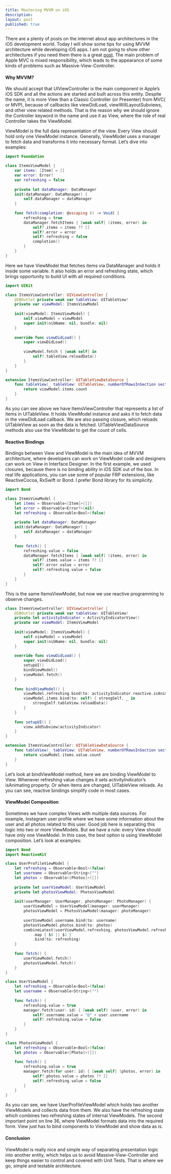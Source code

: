 ```yaml
---
title: Mastering MVVM on iOS
description:
layout: post
published: true
---
```


There are a plenty of posts on the internet about app architectures in the iOS development world. Today I will show some tips for using MVVM architecture while developing iOS apps. I am not going to show other architectures if you need them there is a great [post](https://medium.com/ios-os-x-development/ios-architecture-patterns-ecba4c38de52).
The main problem of Apple MVC is mixed responsibility, which leads to the appearance of some kinds of problems such as Massive-View-Controller.

#### Why MVVM?

We should accept that UIViewController is the main component in Apple’s iOS SDK and all the actions are started and built across this entity. Despite the name, it is more View than a Classic Controller (or Presenter) from MVC( or MVP), because of callbacks like viewDidLoad, viewWillLayoutSubviews, and other view related methods. That is the reason why we should ignore the Controller keyword in the name and use it as View, where the role of real Controller takes the ViewModel.

ViewModel is the full data representation of the view. Every View should hold only one ViewModel instance. Generally, ViewModel uses a manager to fetch data and transforms it into necessary format. Let’s dive into examples:

```swift
import Foundation

class ItemsViewModel {
    var items: [Item] = []
    var error: Error?
    var refreshing = false
    
    private let dataManager: DataManager
    init(dataManager: DataManager) {
        self.dataManager = dataManager
    }
    
    func fetch(completion: @escaping () -> Void) {
        refreshing = true
        dataManager.fetchItems { [weak self] (items, error) in
            self?.items = items ?? []
            self?.error = error
            self?.refreshing = false
            completion()
        }
    }
}
```

Here we have ViewModel that fetches items via DataManager and holds it inside some variable. It also holds an error and refreshing state, which brings opportunity to build UI with all required conditions.

```swift
import UIKit

class ItemsViewController: UIViewController {
    @IBOutlet private weak var tableView: UITableView!
    private var viewModel: ItemsViewModel
    
    init(viewModel: ItemsViewModel) {
        self.viewModel = viewModel
        super.init(nibName: nil, bundle: nil)
    }
    
    override func viewDidLoad() {
        super.viewDidLoad()
        
        viewModel.fetch { [weak self] in
            self?.tableView.reloadData()
        }
    }
}

extension ItemsViewController: UITableViewDataSource {
    func tableView(_ tableView: UITableView, numberOfRowsInSection section: Int) -> Int {
        return viewModel.items.count
    }
}
```

As you can see above we have ItemsViewController that represents a list of items in UITableView. It holds ViewModel instance and asks it to fetch data in the viewDidLoad callback. We are also passing closure, which reloads UITableView as soon as the data is fetched. UITableViewDataSource methods also use the ViewModel to get the count of cells.

#### Reactive Bindings

Bindings between View and ViewModel is the main idea of MVVM architecture, where developers can work on ViewModel code and designers can work on View in Interface Designer. In the first example, we used closures, because there is no binding ability in iOS SDK out of the box. In real life applications, you can use some of popular FRP extensions, like ReactiveCocoa, RxSwift or Bond. I prefer Bond library for its simplicity.

```swift
import Bond

class ItemsViewModel {
    let items = Observable<[Item]>([])
    let error = Observable<Error?>(nil)
    let refreshing = Observable<Bool>(false)
    
    private let dataManager: DataManager
    init(dataManager: DataManager) {
        self.dataManager = dataManager
    }
    
    func fetch() {
        refreshing.value = false
        dataManager.fetchItems { [weak self] (items, error) in
            self?.items.value = items ?? []
            self?.error.value = error
            self?.refreshing.value = false
        }
    }
}
```

This is the same ItemsViewModel, but now we use reactive programming to observe changes.

```swift
class ItemsViewController: UIViewController {
    @IBOutlet private weak var tableView: UITableView!
    private let activityIndicator = ActivityIndicatorView()
    private var viewModel: ItemsViewModel
    
    init(viewModel: ItemsViewModel) {
        self.viewModel = viewModel
        super.init(nibName: nil, bundle: nil)
    }
    
    override func viewDidLoad() {
        super.viewDidLoad()
        setupUI()
        bindViewModel()
        viewModel.fetch()
    }
    
    func bindViewModel() {
        viewModel.refreshing.bind(to: activityIndicator.reactive.isAnimating)
        viewModel.items.bind(to: self) { strongSelf, _ in
            strongSelf.tableView.reloadData()
        }
    }
    
    func setupUI() {
        view.addSubview(activityIndicator)
    }
}

extension ItemsViewController: UITableViewDataSource {
    func tableView(_ tableView: UITableView, numberOfRowsInSection section: Int) -> Int {
        return viewModel.items.value.count
    }
}
```

Let’s look at bindViewModel method, here we are binding ViewModel to View. Whenever refreshing value changes it sets activityIndicator’s isAnimating property. Or when items are changed, UITableView reloads. As you can see, reactive bindings simplify code in most cases.

#### ViewModel Composition

Sometimes we have complex Views with multiple data sources. For example, Instagram user profile where we have some information about the user and all photos related to this user. Good job here is separating this logic into two or more ViewModels. But we have a rule: every View should have only one ViewModel. In this case, the best option is using ViewModel composition. Let’s look at examples:

```swift
import Bond
import ReactiveKit

class UserProfileViewModel {
    let refreshing = Observable<Bool>(false)
    let username = Observable<String>("")
    let photos = Observable<[Photos]>([])
    
    private let userViewModel: UserViewModel
    private let photosViewModel: PhotosViewModel
    
    init(userManager: UserManager, photoManager: PhotoManager) {
        userViewModel = UserViewModel(manager: userManager)
        photosViewModel = PhotosViewModel(manager: photoManager)
        
        userViewModel.username.bind(to: username)
        photosViewModel.photos.bind(to: photos)
        combineLatest(userViewModel.refreshing, photosViewModel.refreshing)
            .map { $0 || $1 }
            .bind(to: refreshing)
    }
    
    func fetch() {
        userViewModel.fetch()
        photosViewModel.fetch()
    }
}

class UserViewModel {
    let refreshing = Observable<Bool>(false)
    let username = Observable<String>("")
    
    func fetch() {
        refreshing.value = true
        manager.fetch(user: id) { [weak self] (user, error) in
            self?.username.value = "@" + user.username
            self?.refreshing.value = false
        }
    }
}

class PhotosViewModel {
    let refreshing = Observable<Bool>(false)
    let photos = Observable<[Photo]>([])
    
    func fetch() {
        refreshing.value = true
        manager.fetch(for user: id) { [weak self] (photos, error) in
            self?.photos.value = photos ?? []
            self?.refreshing.value = false
        }
    }
}
```

As you can see, we have UserProfileViewModel which holds two another ViewModels and collects data from them. We also have the refreshing state which combines two refreshing states of internal ViewModels. The second important point on line 36, where ViewModel formats data into the required form. View just has to bind components to ViewModel and show data as is.

#### Conclusion

ViewModel is really nice and simple way of separating presentation logic into another entity, which helps us to avoid Massive-View-Controller and keep things easier to control and covered with Unit Tests. That is where we go, simple and testable architecture.